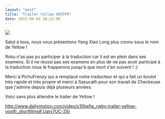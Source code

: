 ```yaml
---
layout: "post"
title: "Trailer Yellow VOSTFR"
date: 2013-06-02 18:23:00
---
```

![](http://images1.wikia.nocookie.net/__cb20130602043833/rwby/images/b/bf/YangMug.png)

Salut à tous, nous vous présentons Yang Xiao Long plus connu sous le nom de Yellow !

Roku n'as pas pu participer à la traduction car il est en plein dans ses examens. Si il ne réussi pas ses examens en plus de ne pas avoir participé à la traduction nous le frapperons jusqu'à que mort s'en suivent ! :)

Merci à PichuFrenzy qui a remplacé notre traducteur et qui a fait un boulot très rapide et très propre et merci à Sasucath pour son travail de Checkeuse que j'admire depuis déjà plusieurs années.

Voici sans plus attendre le trailer de Yellow !

<http://www.dailymotion.com/video/x10hefw_rwby-trailer-yellow-vostfr_shortfilms#.Uatv7UC-2Sr>
